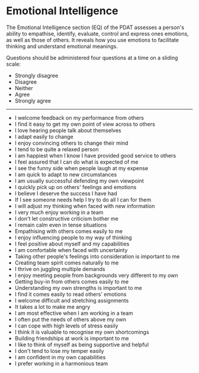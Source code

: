 # Emotional Intelligence

The Emotional Intelligence section (EQ) of the PDAT assesses a person's ability to empathise, identify, evaluate, control and express ones emotions, as well as those of others. It reveals how you use emotions to facilitate thinking and understand emotional meanings.

Questions should be administered four questions at a time on a sliding scale:

* Strongly disagree
* Disagree
* Neither
* Agree
* Strongly agree

---

* I welcome feedback on my performance from others
* I find it easy to get my own point of view across to others
* I love hearing people talk about themselves
* I adapt easily to change
* I enjoy convincing others to change their mind
* I tend to be quite a relaxed person
* I am happiest when I know I have provided good service to others
* I feel assured that I can do what is expected of me
* I see the funny side when people laugh at my expense
* I am quick to adapt to new circumstances
* I am usually successful defending my own viewpoint
* I quickly pick up on others' feelings and emotions
* I believe I deserve the success I have had
* If I see someone needs help I try to do all I can for them
* I will adjust my thinking when faced with new information
* I very much enjoy working in a team
* I don't let constructive criticism bother me
* I remain calm even in tense situations
* Empathising with others comes easily to me
* I enjoy influencing people to my way of thinking
* I feel positive about myself and my capabilities
* I am comfortable when faced with uncertainty
* Taking other people's feelings into consideration is important to me
* Creating team spirit comes naturally to me
* I thrive on juggling multiple demands
* I enjoy meeting people from backgrounds very different to my own
* Getting buy-in from others comes easily to me
* Understanding my own strengths is important to me
* I find it comes easily to read others' emotions
* I welcome difficult and stretching assignments
* It takes a lot to make me angry
* I am most effective when I am working in a team
* I often put the needs of others above my own
* I can cope with high levels of stress easily
* I think it is valuable to recognise my own shortcomings
* Building friendships at work is important to me
* I like to think of myself as being supportive and helpful
* I don't tend to lose my temper easily
* I am confident in my own capabilities
* I prefer working in a harmonious team
  